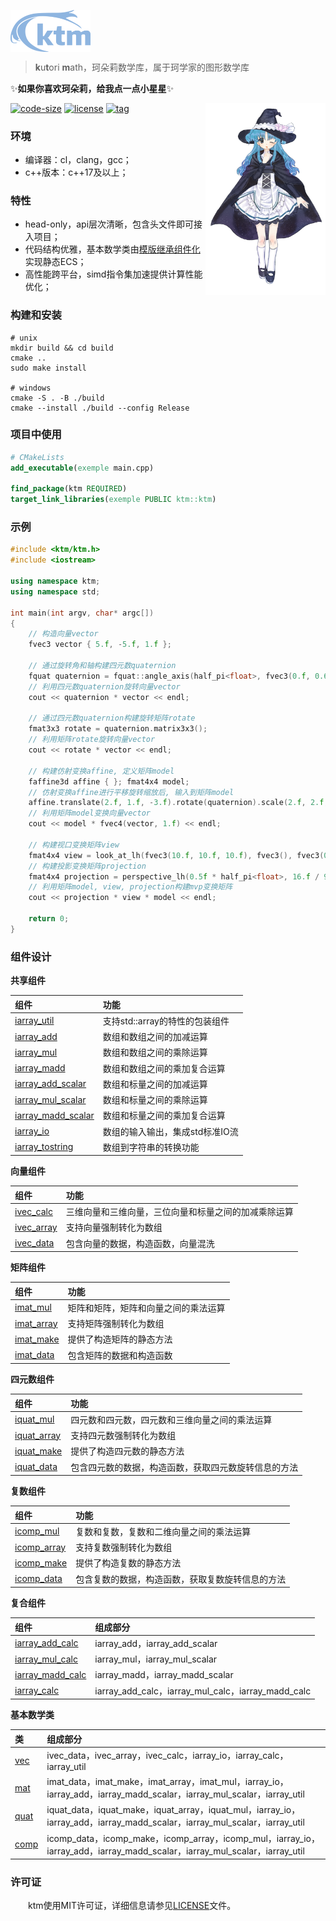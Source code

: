 <img align='top' src='img/logo.png' width="128"></img>

> **k**u**t**ori **m**ath，珂朵莉数学库，属于珂学家的图形数学库

✨**如果你喜欢珂朵莉，给我点一点小星星**✨

<img align='right' src='img/kutori.png' width="192"></img>

[![code-size](https://img.shields.io/github/languages/code-size/YGXXD/ktm?style=flat)](https://github.com/YGXXD/ktm/archive/main.zip) [![license](https://img.shields.io/github/license/YGXXD/ktm)](LICENSE) [![tag](https://img.shields.io/github/v/tag/YGXXD/ktm)](https://github.com/YGXXD/ktm/tags)

### 环境 

- 编译器：cl，clang，gcc；
- c++版本：c++17及以上；

### 特性 

- head-only，api层次清晰，包含头文件即可接入项目；
- 代码结构优雅，基本数学类由[模版继承组件化](#组件设计)实现静态ECS；
- 高性能跨平台，simd指令集加速提供计算性能优化；

### 构建和安装 

```shell
# unix
mkdir build && cd build
cmake ..
sudo make install

# windows
cmake -S . -B ./build
cmake --install ./build --config Release
```

### 项目中使用 

```cmake
# CMakeLists
add_executable(exemple main.cpp)

find_package(ktm REQUIRED)
target_link_libraries(exemple PUBLIC ktm::ktm)
```

### 示例 

```c++
#include <ktm/ktm.h>
#include <iostream>

using namespace ktm;
using namespace std;

int main(int argv, char* argc[])
{
    // 构造向量vector
    fvec3 vector { 5.f, -5.f, 1.f };

    // 通过旋转角和轴构建四元数quaternion
    fquat quaternion = fquat::angle_axis(half_pi<float>, fvec3(0.f, 0.6f, 0.8f));
    // 利用四元数quaternion旋转向量vector
    cout << quaternion * vector << endl;
    
    // 通过四元数quaternion构建旋转矩阵rotate
    fmat3x3 rotate = quaternion.matrix3x3();
    // 利用矩阵rotate旋转向量vector
    cout << rotate * vector << endl;

    // 构建仿射变换affine, 定义矩阵model
    faffine3d affine { }; fmat4x4 model;
    // 仿射变换affine进行平移旋转缩放后, 输入到矩阵model
    affine.translate(2.f, 1.f, -3.f).rotate(quaternion).scale(2.f, 2.f, 4.f) >> model;
    // 利用矩阵model变换向量vector
    cout << model * fvec4(vector, 1.f) << endl;

    // 构建视口变换矩阵view
    fmat4x4 view = look_at_lh(fvec3(10.f, 10.f, 10.f), fvec3(), fvec3(0.f, 0.f, 1.f));
    // 构建投影变换矩阵projection
    fmat4x4 projection = perspective_lh(0.5f * half_pi<float>, 16.f / 9.f, 0.1f, 100.f);
    // 利用矩阵model, view, projection构建mvp变换矩阵
    cout << projection * view * model << endl;
 
    return 0;
}
```

### 组件设计

**共享组件**

|组件|功能|
|:-|:-|
|[iarray_util](ktm/interface/shared/iarray_util.h)|支持std::array的特性的包装组件|
|[iarray_add](ktm/interface/shared/iarray_calc.h)|数组和数组之间的加减运算|
|[iarray_mul](ktm/interface/shared/iarray_calc.h)|数组和数组之间的乘除运算|
|[iarray_madd](ktm/interface/shared/iarray_calc.h)|数组和数组之间的乘加复合运算|
|[iarray_add_scalar](ktm/interface/shared/iarray_calc.h)|数组和标量之间的加减运算|
|[iarray_mul_scalar](ktm/interface/shared/iarray_calc.h)|数组和标量之间的乘除运算|
|[iarray_madd_scalar](ktm/interface/shared/iarray_calc.h)|数组和标量之间的乘加复合运算|
|[iarray_io](ktm/interface/shared/iarray_io.h)|数组的输入输出，集成std标准IO流|
|[iarray_tostring](ktm/interface/shared/iarray_tostring.h)|数组到字符串的转换功能|

**向量组件** 

|组件|功能|
|:-|:-|
|[ivec_calc](ktm/interface/vector/ivec_calc.h)|三维向量和三维向量，三位向量和标量之间的加减乘除运算|
|[ivec_array](ktm/interface/vector/ivec_array.h)|支持向量强制转化为数组|
|[ivec_data](ktm/interface/vector/ivec_data.h)|包含向量的数据，构造函数，向量混洗|

**矩阵组件** 

|组件|功能|
|:-|:-|
|[imat_mul](ktm/interface/matrix/imat_mul.h)|矩阵和矩阵，矩阵和向量之间的乘法运算|
|[imat_array](ktm/interface/matrix/imat_array.h)|支持矩阵强制转化为数组|
|[imat_make](ktm/interface/matrix/imat_make.h)|提供了构造矩阵的静态方法|
|[imat_data](ktm/interface/matrix/imat_data.h)|包含矩阵的数据和构造函数|

**四元数组件** 

|组件|功能|
|:-|:-|
|[iquat_mul](ktm/interface/quaternion/iquat_mul.h)|四元数和四元数，四元数和三维向量之间的乘法运算|
|[iquat_array](ktm/interface/quaternion/iquat_array.h)|支持四元数强制转化为数组|
|[iquat_make](ktm/interface/quaternion/iquat_make.h)|提供了构造四元数的静态方法|
|[iquat_data](ktm/interface/quaternion/iquat_data.h)|包含四元数的数据，构造函数，获取四元数旋转信息的方法|

**复数组件** 

|组件|功能|
|:-|:-|
|[icomp_mul](ktm/interface/complex/icomp_mul.h)|复数和复数，复数和二维向量之间的乘法运算|
|[icomp_array](ktm/interface/complex/icomp_array.h)|支持复数强制转化为数组|
|[icomp_make](ktm/interface/complex/icomp_make.h)|提供了构造复数的静态方法|
|[icomp_data](ktm/interface/complex/icomp_data.h)|包含复数的数据，构造函数，获取复数旋转信息的方法|

**复合组件** 

|组件|组成部分|
|:-|:-|
|[iarray_add_calc](ktm/interface/shared/iarray_calc.h)|iarray_add，iarray_add_scalar|
|[iarray_mul_calc](ktm/interface/shared/iarray_calc.h)|iarray_mul，iarray_mul_scalar|
|[iarray_madd_calc](ktm/interface/shared/iarray_calc.h)|iarray_madd，iarray_madd_scalar|
|[iarray_calc](ktm/interface/shared/iarray_calc.h)|iarray_add_calc，iarray_mul_calc，iarray_madd_calc|

**基本数学类** 

|类|组成部分|
|:-|:-|
|[vec](ktm/type/vec.h)|ivec_data，ivec_array，ivec_calc，iarray_io，iarray_calc，iarray_util|
|[mat](ktm/type/mat.h)|imat_data，imat_make，imat_array，imat_mul，iarray_io，iarray_add，iarray_madd_scalar，iarray_mul_scalar，iarray_util|
|[quat](ktm/type/quat.h)|iquat_data，iquat_make，iquat_array，iquat_mul，iarray_io，iarray_add，iarray_madd_scalar，iarray_mul_scalar，iarray_util|
|[comp](ktm/type/comp.h)|icomp_data，icomp_make，icomp_array，icomp_mul，iarray_io，iarray_add，iarray_madd_scalar，iarray_mul_scalar，iarray_util|

### 许可证

&emsp;&emsp;ktm使用MIT许可证，详细信息请参见[LICENSE](LICENSE)文件。